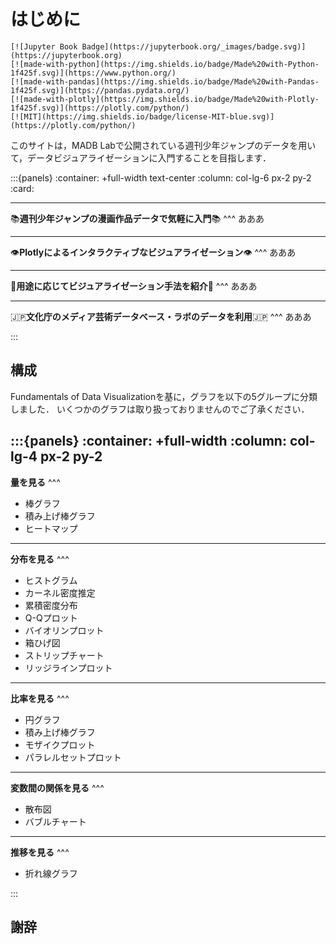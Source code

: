 # はじめに

```{only} html
[![Jupyter Book Badge](https://jupyterbook.org/_images/badge.svg)](https://jupyterbook.org)
[![made-with-python](https://img.shields.io/badge/Made%20with-Python-1f425f.svg)](https://www.python.org/)
[![made-with-pandas](https://img.shields.io/badge/Made%20with-Pandas-1f425f.svg)](https://pandas.pydata.org/)
[![made-with-plotly](https://img.shields.io/badge/Made%20with-Plotly-1f425f.svg)](https://plotly.com/python/)
[![MIT](https://img.shields.io/badge/license-MIT-blue.svg)](https://plotly.com/python/)
```

このサイトは，MADB Labで公開されている週刊少年ジャンプのデータを用いて，データビジュアライゼーションに入門することを目指します．

:::{panels}
:container: +full-width text-center
:column: col-lg-6 px-2 py-2
:card:

---
📚**週刊少年ジャンプの漫画作品データで気軽に入門**📚
^^^
あああ

---
👁️**Plotlyによるインタラクティブなビジュアライゼーション**👁️
^^^
あああ

---
👮**用途に応じてビジュアライゼーション手法を紹介**👮
^^^
あああ

---
🇯🇵**文化庁のメディア芸術データベース・ラボのデータを利用**🇯🇵
^^^
あああ

:::

## 構成

Fundamentals of Data Visualizationを基に，グラフを以下の5グループに分類しました．
いくつかのグラフは取り扱っておりませんのでご了承ください．

:::{panels}
:container: +full-width
:column: col-lg-4 px-2 py-2
---
**量を見る**
^^^

- 棒グラフ
- 積み上げ棒グラフ
- ヒートマップ

---
**分布を見る**
^^^

- ヒストグラム
- カーネル密度推定
- 累積密度分布
- Q-Qプロット
- バイオリンプロット
- 箱ひげ図
- ストリップチャート
- リッジラインプロット

---
**比率を見る**
^^^

- 円グラフ
- 積み上げ棒グラフ
- モザイクプロット
- パラレルセットプロット

---
**変数間の関係を見る**
^^^

- 散布図
- バブルチャート

---
**推移を見る**
^^^

- 折れ線グラフ

:::

## 謝辞

